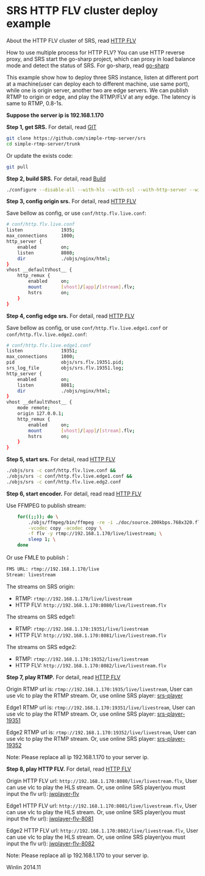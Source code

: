 # SRS HTTP FLV cluster deploy example

About the HTTP FLV cluster of SRS, read [HTTP FLV](v2_EN_DeliveryHttpStream#about-http-flv)

How to use multiple process for HTTP FLV? You can use HTTP reverse proxy, and SRS start the go-sharp project, which can proxy in load balance mode and detect the status of SRS. For go-sharp, read [go-sharp][go-sharp]

This example show how to deploy three SRS instance, listen at different port at a machine(user can deploy each to different machine, use same port), while one is origin server, another two are edge servers. We can publish RTMP to origin or edge, and play the RTMP/FLV at any edge. The latency is same to RTMP, 0.8-1s.

<strong>Suppose the server ip is 192.168.1.170</strong>

<strong>Step 1, get SRS.</strong> For detail, read [GIT](v1_EN_Git)

```bash
git clone https://github.com/simple-rtmp-server/srs
cd simple-rtmp-server/trunk
```

Or update the exists code:

```bash
git pull
```

<strong>Step 2, build SRS.</strong> For detail, read [Build](v1_CN_Build)

```bash
./configure --disable-all --with-hls --with-ssl --with-http-server --with-http-api && make
```

<strong>Step 3, config origin srs.</strong> For detail, read [HTTP FLV](v2_EN_DeliveryHttpStream)

Save bellow as config, or use `conf/http.flv.live.conf`:

```bash
# conf/http.flv.live.conf
listen              1935;
max_connections     1000;
http_server {
    enabled         on;
    listen          8080;
    dir             ./objs/nginx/html;
}
vhost __defaultVhost__ {
    http_remux {
        enabled     on;
        mount       [vhost]/[app]/[stream].flv;
        hstrs       on;
    }
}
```

<strong>Step 4, config edge srs.</strong> For detail, read [HTTP FLV](v2_EN_DeliveryHttpStream)

Save bellow as config, or use `conf/http.flv.live.edge1.conf` or `conf/http.flv.live.edge2.conf`:

```bash
# conf/http.flv.live.edge1.conf
listen              19351;
max_connections     1000;
pid                 objs/srs.flv.19351.pid;
srs_log_file        objs/srs.flv.19351.log;
http_server {
    enabled         on;
    listen          8081;
    dir             ./objs/nginx/html;
}
vhost __defaultVhost__ {
    mode remote;
    origin 127.0.0.1;
    http_remux {
        enabled     on;
        mount       [vhost]/[app]/[stream].flv;
        hstrs       on;
    }
}
```

<strong>Step 5, start srs.</strong> For detail, read [HTTP FLV](v2_EN_DeliveryHttpStream)

```bash
./objs/srs -c conf/http.flv.live.conf &&
./objs/srs -c conf/http.flv.live.edge1.conf &&
./objs/srs -c conf/http.flv.live.edg2.conf
```

<strong>Step 6, start encoder.</strong> For detail, read read [HTTP FLV](v2_EN_DeliveryHttpStream)

Use FFMPEG to publish stream:

```bash
    for((;;)); do \
        ./objs/ffmpeg/bin/ffmpeg -re -i ./doc/source.200kbps.768x320.flv \
        -vcodec copy -acodec copy \
        -f flv -y rtmp://192.168.1.170/live/livestream; \
        sleep 1; \
    done
```

Or use FMLE to publish：

```bash
FMS URL: rtmp://192.168.1.170/live
Stream: livestream
```

The streams on SRS origin:
* RTMP: `rtmp://192.168.1.170/live/livestream`
* HTTP FLV: `http://192.168.1.170:8080/live/livestream.flv`

The streams on SRS edge1:
* RTMP: `rtmp://192.168.1.170:19351/live/livestream`
* HTTP FLV: `http://192.168.1.170:8081/live/livestream.flv`

The streams on SRS edge2:
* RTMP: `rtmp://192.168.1.170:19352/live/livestream`
* HTTP FLV: `http://192.168.1.170:8082/live/livestream.flv`

<strong>Step 7, play RTMP.</strong> For detail, read [HTTP FLV](v2_EN_DeliveryHttpStream)

Origin RTMP url is: `rtmp://192.168.1.170:1935/live/livestream`, User can use vlc to play the RTMP stream. Or, use online SRS player: [srs-player][srs-player]

Edge1 RTMP url is: `rtmp://192.168.1.170:19351/live/livestream`, User can use vlc to play the RTMP stream. Or, use online SRS player: [srs-player-19351][srs-player-19351]

Edge2 RTMP url is: `rtmp://192.168.1.170:19352/live/livestream`, User can use vlc to play the RTMP stream. Or, use online SRS player: [srs-player-19352][srs-player-19352]

Note: Please replace all ip 192.168.1.170 to your server ip.

<strong>Step 8, play HTTP FLV.</strong> For detail, read [HTTP FLV](v2_EN_DeliveryHttpStream)

Origin HTTP FLV url: `http://192.168.1.170:8080/live/livestream.flv`, User can use vlc to play the HLS stream. Or, use online SRS player(you must input the flv url): [jwplayer-flv][jwplayer-flv]

Edge1 HTTP FLV url: `http://192.168.1.170:8081/live/livestream.flv`, User can use vlc to play the HLS stream. Or, use online SRS player(you must input the flv url): [jwplayer-flv-8081][jwplayer-flv-8081]

Edge2 HTTP FLV url: `http://192.168.1.170:8082/live/livestream.flv`, User can use vlc to play the HLS stream. Or, use online SRS player(you must input the flv url): [jwplayer-flv-8082][jwplayer-flv-8082]

Note: Please replace all ip 192.168.1.170 to your server ip.

Winlin 2014.11

[nginx]: http://192.168.1.170:8080/nginx.html
[srs-player]: http://winlinvip.github.io/srs.release/trunk/research/players/srs_player.html?vhost=__defaultVhost__&autostart=true&server=192.168.1.170&app=live&stream=livestream&port=1935
[srs-player-19350]: http://winlinvip.github.io/srs.release/trunk/research/players/srs_player.html?vhost=__defaultVhost__&autostart=true&server=192.168.1.170&app=live&stream=livestream&port=19350
[srs-player-19351]: http://winlinvip.github.io/srs.release/trunk/research/players/srs_player.html?vhost=__defaultVhost__&autostart=true&server=192.168.1.170&app=live&stream=livestream&port=19351
[srs-player-19352]: http://winlinvip.github.io/srs.release/trunk/research/players/srs_player.html?vhost=__defaultVhost__&autostart=true&server=192.168.1.170&app=live&stream=livestream&port=19352
[srs-player-ff]: http://winlinvip.github.io/srs.release/trunk/research/players/srs_player.html?vhost=__defaultVhost__&autostart=true&server=192.168.1.170&app=live&stream=livestream_ff
[jwplayer]: http://winlinvip.github.io/srs.release/trunk/research/players/jwplayer6.html?vhost=__defaultVhost__&hls_autostart=true&server=192.168.1.170&app=live&stream=livestream&hls_port=8080
[jwplayer-ff]: http://winlinvip.github.io/srs.release/trunk/research/players/jwplayer6.html?vhost=__defaultVhost__&hls_autostart=true&server=192.168.1.170&app=live&stream=livestream_ff&hls_port=8080
[jwplayer-flv]: http://www.ossrs.net/players/jwplayer6.html?vhost=192.168.1.170&stream=livestream.flv&server=192.168.1.170&port=1935&hls_autostart=true
[jwplayer-flv-8081]: http://www.ossrs.net/players/jwplayer6.html?vhost=192.168.1.170&stream=livestream.flv&server=192.168.1.170&port=1935&hls_port=8081&hls_autostart=true
[jwplayer-flv-8082]: http://www.ossrs.net/players/jwplayer6.html?vhost=192.168.1.170&stream=livestream.flv&server=192.168.1.170&port=1935&hls_port=8082&hls_autostart=true
[go-sharp]: https://github.com/simple-rtmp-server/go-sharp
